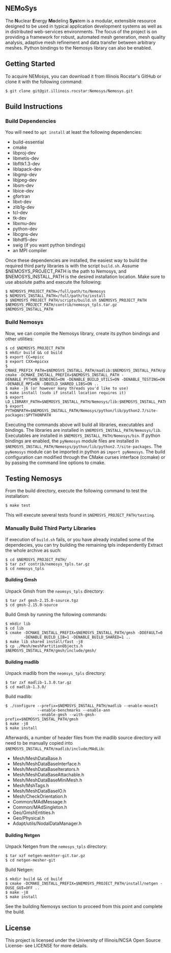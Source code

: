 NEMoSys
----------
The **N**uclear **E**nergy **Mo**deling **Sys**tem is a modular, extensible resource 
designed to be used in typical application development systems as well as in distributed
web-services environments. The focus of the project is on providing a framework for robust,
automated mesh generation, mesh quality analysis, adaptive mesh refinement and data transfer
between arbitrary meshes. Python bindings to the Nemosys library can also be enabled.

## Getting Started ##
To acquire NEMosys, you can download it from Illinois Rocstar's GitHub
or clone it with the following command:
```
$ git clone git@git.illinois.rocstar:Nemosys/Nemosys.git
```
## Build Instructions ##
### Build Dependencies ###
You will need to `apt install` at least the following dependencies:

* build-essential
* cmake
* libproj-dev
* libmetis-dev
* libfltk1.3-dev
* liblapack-dev
* libgmp-dev
* libjpeg-dev
* libsm-dev
* libice-dev
* gfortran
* libxt-dev
* zlib1g-dev
* tcl-dev
* tk-dev
* libxmu-dev
* python-dev
* libcgns-dev
* libhdf5-dev
* swig (if you want python bindings)
* an MPI compiler

Once these dependencies are installed, the easiest way to build the required third party
libraries is with the script `build.sh`. Assume $NEMOSYS_PROJECT_PATH is the path to Nemosys, 
and $NEMOSYS_INSTALL_PATH is the desired installation location. Make sure to use absolute paths 
and execute the following:
```
$ NEMOSYS_PROJECT_PATH=/full/path/to/Nemosys
$ NEMOSYS_INSTALL_PATH=/full/path/to/install
$ $NEMOSYS_PROJECT_PATH/scripts/build.sh $NEMOSYS_PROJECT_PATH $NEMOSYS_PROJECT_PATH/contrib/nemosys_tpls.tar.gz $NEMOSYS_INSTALL_PATH
```

### Build Nemosys ###
Now, we can compile the Nemosys library, create its python bindings and other utilities: 
```
$ cd $NEMOSYS_PROJECT_PATH
$ mkdir build && cd build
$ export CC=mpicc
$ export CXX=mpicxx
$ CMAKE_PREFIX_PATH=$NEMOSYS_INSTALL_PATH/madlib:$NEMOSYS_INSTALL_PATH/gmsh:$NEMOSYS_INSTALL_PATH/netgen cmake -DCMAKE_INSTALL_PREFIX=$NEMOSYS_INSTALL_PATH -DENABLE_PYTHON_BINDINGS=ON -DENABLE_BUILD_UTILS=ON -DENABLE_TESTING=ON -DENABLE_MPI=ON -DBUILD_SHARED_LIBS=ON .. 
$ make -j6 (or however many threads you'd like to use)
$ make install (sudo if install location requires it)
$ export LD_LIBRARY_PATH=$NEMOSYS_INSTALL_PATH/Nemosys/lib:$NEMOSYS_INSTALL_PATH/vtk/lib:$LD_LIBRARY_PATH
$ export PYTHONPATH=$NEMOSYS_INSTALL_PATH/Nemosys/python/lib/python2.7/site-packages:$PYTHONPATH
```
Executing the commands above will build all libraries, executables and bindings. The libraries are
installed in `$NEMOSYS_INSTALL_PATH/Nemosys/lib`. Executables are installed in 
`$NEMOSYS_INSTALL_PATH/Nemosys/bin`. If python bindings are enabled, the `pyNemosys` module files are
installed in `$NEMOSYS_INSTALL_PATH/Nemosys/python/lib/python2.7/site-packages`.
The `pyNemosys` module can be imported in python as `import pyNemosys`. The build configuration 
can modified through the CMake curses interface (ccmake) or by passing the command line options to cmake.

## Testing Nemosys ##
From the build directory, execute the following command to test the installation:
```
$ make test
```
This will execute several tests found in `$NEMOSYS_PROJECT_PATH/testing`.

### Manually Build Third Party Libraries ###
If execution of `build.sh` fails, or you have already installed some of the dependecies,
you can try building the remaining tpls independently
Extract the whole archive as such:
```
$ cd $NEMOSYS_PROJECT_PATH/
$ tar zxf contrib/nemosys_tpls.tar.gz 
$ cd nemosys_tpls
```

#### Building Gmsh ####
Unpack Gmsh from the `neomsys_tpls` directory:
```
$ tar zxf gmsh-2.15.0-source.tgz
$ cd gmsh-2.15.0-source
```
Build Gmsh by running the following commands:
```
$ mkdir lib
$ cd lib
$ cmake -DCMAKE_INSTALL_PREFIX=$NEMOSYS_INSTALL_PATH/gmsh -DDEFAULT=0
        -DENABLE_BUILD_LIB=1 -DENABLE_BUILD_SHARED=1 ..
$ make lib shared install/fast -j8
$ cp ./Mesh/meshPartitionObjects.h $NEMOSYS_INSTALL_PATH/gmsh/include/gmsh/
```

#### Building madlib ####
Unpack madlib from the `neomsys_tpls` directory:
```
$ tar zxf madlib-1.3.0.tar.gz
$ cd madlib-1.3.0/
```
Build madlib:
```
$ ./configure --prefix=$NEMOSYS_INSTALL_PATH/madlib --enable-moveIt
              --enable-benchmarks --enable-ann
              --enable-gmsh --with-gmsh-prefix=$NEMOSYS_INSTAL_PATH/gmsh
$ make -j8
$ make install
```
Afterwards, a number of header files from the madlib source directory will
need to be manually copied into `$NEMOSYS_INSTALL_PATH/madlib/include/MAdLib`:

* Mesh/MeshDataBase.h
* Mesh/MeshDataBaseInterface.h
* Mesh/MeshDataBaseIterators.h
* Mesh/MeshDataBaseAttachable.h
* Mesh/MeshDataBaseMiniMesh.h
* Mesh/MshTags.h
* Mesh/MeshDataBaseIO.h
* Mesh/CheckOrientation.h
* Common/MAdMessage.h
* Common/MAdSingleton.h
* Geo/GmshEntities.h
* Geo/Physical.h
* Adapt/utils/NodalDataManager.h


#### Building Netgen ####
Unpack Netgen from the `nemosys_tpls` directory:
```
$ tar xzf netgen-meshter-git.tar.gz
$ cd netgen-mesher-git
```
Build Netgen:
```
$ mkdir build && cd build
$ cmake -DCMAKE_INSTALL_PREFIX=$NEMOSYS_PROJECT_PATH/install/netgen -DUSE_GUI=OFF ..
$ make -j8
$ make install
```

See the building Nemosys section to proceed from this point and complete the build.

## License ##
This project is licensed under the University of Illinois/NCSA Open Source License- see LICENSE for
more details.
